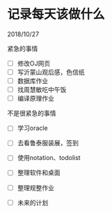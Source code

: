 # 记录每天该做什么

2018/10/27

紧急的事情

* [ ] 修改OJ网页
* [ ] 写沂蒙山观后感，色信纸
* [ ] 数据库作业
* [ ] 找周慧敏吃中午饭
* [ ] 编译原理作业

不是很紧急的事情

* [ ] 学习oracle
* [ ] 去看鲁泰服装展，签到
* [ ] 使用notation、todolist

* [ ] 整理软件和桌面

* [ ] 整理规整作业

* [ ] 未来的计划



